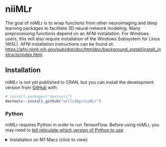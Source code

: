 
<!-- README.md is generated from README.Rmd. Please edit that file -->

# niiMLr

<!-- badges: start -->
<!-- badges: end -->

The goal of niiMLr is to wrap functions from other neuroimaging and deep
learning packages to facilitate 3D neural network modeling. Many
preprocessing functions depend on an AFNI installation. For Windows
users, this will also require installation of the Windows Subsystem for
Linux (WSL). AFNI installation instructions can be found at:
<https://afni.nimh.nih.gov/pub/dist/doc/htmldoc/background_install/install_instructs/index.html>.

## Installation

niiMLr is not yet published to CRAN, but you can install the development
version from [GitHub](https://github.com/) with:

``` r
# install.packages("devtools")
devtools::install_github("willi3by/niiMLr")
```

### Python

niiMLr requires Python in order to run TensorFlow. Before using niiMLr,
you may need to [tell reticulate which version of Python to
use](https://rstudio.github.io/reticulate/articles/versions.html).

<details>
<summary>
Installation on M1 Macs (click to view)
</summary>

Getting TensorFlow to work on an M1 Mac currently requires some extra
work. (The default Ananconda installation, for example, use the wrong
installation of TensorFlow.) Follow the instructions at
<https://developer.apple.com/metal/tensorflow-plugin/> to install the
correct one using miniforge, a community-driven distribution that
supports ARM.

Then, use this code to tell reticulate which Python installation to use:

``` r
Sys.setenv(RETICULATE_PYTHON = paste0(Sys.getenv("HOME"), "/miniforge3/bin/python"))
```

</details>
